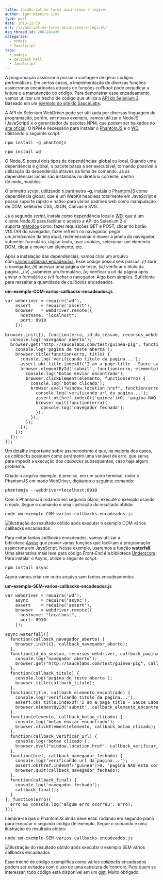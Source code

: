 ```yaml
---
title: JavaScript de forma assíncrona e legível
author: Igor Ribeiro Lima
type: post
date: 2013-12-30
url: /javascript-de-forma-assincrona-e-legivel/
dsq_thread_id: 2082284439
categories:
  - nodejs
  - JavaScript
tags:
  - nodejs
  - callback hell
  - JavaScript
---
```


A programação assíncrona possui a vantagem de gerar códigos perfomáticos. Em certos casos, a implementação de diversas funções assíncronas encadeadas através de funções _callback_ pode prejudicar a leitura e a manutenção do código. Para demonstrar esse encadeamento, vamos utilizar um trecho de código que utiliza a [API do Selenium 2][1]. Baseado em um [exemplo do site do SauceLabs][2].

A API do Selenium WebDriver pode ser utilizada por diversas linguagem de programação, porém, em nosso exemplo, iremos utilizar o NodeJS (JavaScript) e o gerenciador de pacotes NPM, que podem ser baixados no [site oficial][3]. O NPM é necessário para instalar o [PhantomJS][4] e o [WD][5], utilizando o seguinte _script_:

<pre class="lang-ssh">npm install -g phantomjs</pre>

<pre class="lang-ssh">npm install wd</pre>

O NodeJS possui dois tipos de dependências: global ou local. Quando uma dependência é global, o pacote passa a ser executável, tornando possível a utilização da dependência através da linha de comando. Já as dependências locais são instaladas no diretório corrente, dentro de _node_modules_.

O primeiro _script_, utilizando o parâmetro **-g**, instala o [PhantomJS][4] como dependência global, que é um WebKit headless totalmente em JavaScript e possui suporte rápido e nativo para vários padrões web como manipulação de DOM, seletores CSS, JSON, Canvas e SVG.

Já o segundo _script_, instala como dependência local o [WD][5], que é um cliente NodeJS para facilitar o acesso à API do Selenium 2 e suporta [métodos][6] como: fazer requisições GET e POST, clicar no botão VOLTAR do navegador, fazer refresh no navegador, pegar um _printscreen_ da tela atual, redimensionar e mover a janela do navegador, submeter formulário, digitar texto, usar _cookies_, selecionar um elemento DOM, clicar e mover um elemento, etc.

Após a instalação das dependências, vamos criar um arquivo com [vários _callbacks_ encadeados][7]. Esse código possui seis passos: _(i)_ abrir o navegador, _(ii)_ acessar uma página de teste, _(iii)_ verificar o título da página, _(iv) _submeter um formulário, _(v)_ verificar a url da página após enviar o formulário e _(vi)_ fechar o navegador. Algo bem simples. Suficiente para ressaltar a quantidade de _callbacks_ encadeados.

**um-exemplo-COM-varios-callbacks-encadeados.js**

<pre class="lang-js">var webdriver = require('wd'),
    assert    = require('assert'),
    browser   = webdriver.remote({
      hostname: "localhost",
      port: 8910
    });

browser.init({}, function(erro, id_da_sessao, recursos_webdriver) {
  console.log('navegador aberto');
  browser.get("http://saucelabs.com/test/guinea-pig", function(erro) {
    console.log('pagina de teste aberta');
    browser.title(function(erro, title) {
      console.log('verificando titulo da pagina...');
      assert.ok( title.indexOf('I am a page title - Sauce Labs')===0, 'titulo NAO esta correto');
      browser.elementById('submit', function(erro, elemento) {
        console.log('botao enviar encontrado');
        browser.clickElement(elemento, function(erro) {
          console.log('botao clicado');
          browser.eval("window.location.href", function(erro, href) {
            console.log('verificando url da pagina...');
            assert.ok(href.indexOf('guinea')&gt;0, 'pagina NAO esta correta');
            browser.quit(function(erro){
              console.log('navegador fechado');
            });
          });
        });
      });
    });
  });
});</pre>

Um detalhe importante sobre assincronismo é que, na maioria dos casos, os _callbacks_ possuem como parâmetro uma variável de erro, que serve para impedir a execução dos _callbacks_ subsequentes, caso haja algum problema.

Criado o arquivo exemplo, é preciso, em um outro terminal, rodar o PhantomJS em modo WebDriver, digitando o seguinte comando:

<pre class="lang-ssh">phantomjs --webdriver=localhost:8910</pre>

Com o PhantomJS rodando em segundo plano, execute o exemplo usando o _node_. Segue o comando e uma ilustração do resultado obtido:

<pre class="lang-ssh">node um-exemplo-COM-varios-callbacks-encadeados.js</pre>

![ilustração do resultado obtido após executar o exemplo COM vários callbacks encadeados][8]

Para evitar tantos _callbacks_ encadeados, vamos utilizar a biblioteca [Async][9] que prover várias funções que facilitam a programação assíncrona em JavaScript. Nesse exemplo, usaremos a função [**waterfall**][10]. Uma alternativa mais leve para código Front-End é a biblioteca [Underscore][11]. Para instalar o Async, utilize o seguinte _script_:

<pre class="lang-ssh">npm install async</pre>

Agora vamos criar um outro arquivo sem tantos encadeamentos.

**um-exemplo-SEM-varios-callbacks-encadeados.js**

<pre class="lang-js">var webdriver = require('wd'),
    async     = require('async'),
    assert    = require('assert'),
    browser   = webdriver.remote({
      hostname: "localhost",
      port: 8910
    });

async.waterfall([
  function(callback_navegador_aberto) {
    browser.init({}, callback_navegador_aberto);
  },
  function(id_da_sessao, recursos_webdriver, callback_pagina_aberta) {
    console.log('navegador aberto');
    browser.get("http://saucelabs.com/test/guinea-pig", callback_pagina_aberta);
  },
  function(callback_titulo) {
    console.log('pagina de teste aberta');
    browser.title(callback_titulo);
  },
  function(title, callback_elemento_encontrado) {
    console.log('verificando titulo da pagina...');
    assert.ok( title.indexOf('I am a page title - Sauce Labs')===0, 'titulo NAO esta correto');
    browser.elementById('submit', callback_elemento_encontrado);
  },
  function(elemento, callback_botao_clicado) {
    console.log('botao enviar encontrado');
    browser.clickElement(elemento, callback_botao_clicado);
  },
  function(callback_verificar_url) {
    console.log('botao clicado');
    browser.eval("window.location.href", callback_verificar_url);
  },
  function(href, callback_navegador_fechado) {
    console.log('verificando url da pagina...');
    assert.ok(href.indexOf('guinea')&gt;0, 'pagina NAO esta correta');
    browser.quit(callback_navegador_fechado);
  },
  function(callback_final) {
    console.log('navegador fechado');
    callback_final();
  }
], function(erro){
  erro && console.log('algum erro ocorreu', erro);
});</pre>

Lembre-se que o PhantomJS ainda deve estar rodando em segundo plano para executar o segundo código de exemplo. Segue o comando e uma ilustração do resultado obtido:

<pre class="lang-ssh">node um-exemplo-SEM-varios-callbacks-encadeados.js</pre>

![ilustração do resultado obtido após executar o exemplo SEM vários callbacks encadeados][12]

Esse trecho de código exemplifica como vários _callbacks_ encadeados podem ser evitados com o uso de uma estrutura de controle. Para quem se interessar, todo código está disponível em um [gist][13]. Muito obrigado.

 [1]: http://tableless.com.br/introducao-ao-selenium-2/ "Introdução ao Selenium 2"
 [2]: https://saucelabs.com/docs/ondemand/getting-started/env/js/se2/linux "Exemplo oficial do SauceLabs de como utilizar o Selenium 2 com o NodeJS"
 [3]: http://nodejs.org/download/ "Site oficial do NodeJS"
 [4]: http://phantomjs.org/ "Site oficial do PhantomJS"
 [5]: https://github.com/admc/wd "Repositório GitHub do WD"
 [6]: https://github.com/admc/wd/blob/master/doc/api.md "Documentação da API do WD"
 [7]: http://callbackhell.com/ "Introdução sobre callback hell - vários callbacks encadeados"
 [8]: https://a248.e.akamai.net/camo.github.com/4e876b931ca0cd673f3707ebdc8bd60407ae1b9d/687474703a2f2f69313336382e70686f746f6275636b65742e636f6d2f616c62756d732f61673138322f69676f727269626569726f6c696d612f756d2d6578656d706c6f2d434f4d2d766172696f732d63616c6c6261636b732d656e6361646561646f735f7a707362636262323735642e706e67
 [9]: https://github.com/caolan/async "Repositório GitHub da biblioteca Async"
 [10]: https://github.com/caolan/async#waterfall "âncora para as especificações da função waterfall da biblioteca Async"
 [11]: http://underscorejs.org/ "Site oficial da biblioteca Underscore"
 [12]: http://i1368.photobucket.com/albums/ag182/igorribeirolima/um-exemplo-SEM-varios-callbacks-encadeados_zps1a8a9ad0.png
 [13]: https://gist.github.com/igorlima/7930016 "Gist - JavaScript de forma assíncrona e elegível"